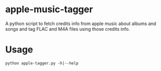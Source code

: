 # apple-music-tagger
A python script to fetch credits info from apple music about albums and songs and tag FLAC and M4A files using those credits info.

# Usage

`python apple-tagger.py -h|--help`
